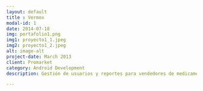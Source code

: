 ```yaml
---
layout: default
title : Vermox
modal-id: 1
date: 2014-07-18
img: portafolio1.png
img1: proyecto1_1.jpeg
img2: proyecto1_2.jpeg
alt: image-alt
project-date: March 2013
client: Promarket
category: Android Development
description: Gestión de usuarios y reportes para vendedores de medicamentos de la cadena Janssen. Se buscaba solucionar los problemas que se tenían al tratar de contactar la personal en sitio, con la aplicación el contacto con ellos se pudo establecer de manera exitosa.

---
```


